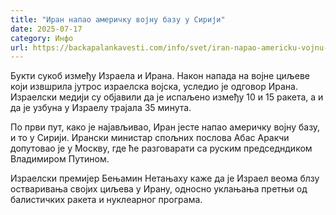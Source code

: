 ```yaml
---
title: "Иран напао америчку војну базу у Сирији"
date: 2025-07-17
category: Инфо
url: https://backapalankavesti.com/info/svet/iran-napao-americku-vojnu-bazu-u-siriji/
---
```


Букти сукоб између Израела и Ирана. Након напада на војне циљеве који извшрила јутрос израелска војска, уследио је одговор Ирана. Израелски медији су објавили да је испаљено између 10 и 15 ракета, а и да је узбуна у Израелу трајала 35 минута.

По први пут, како је најављивао, Иран јесте напао америчку војну базу, и то у Сирији.
Ирански министар спољних послова Абас Аракчи допутовао је у Москву, где ће разговарати са руским председндиком Владимиром Путином.

Израелски премијер Бењамин Нетањаху каже да је Израел веома блзу остваривања својих циљева у Ирану, односно уклањања претњи од балистичких ракета и нуклеарног програма.
